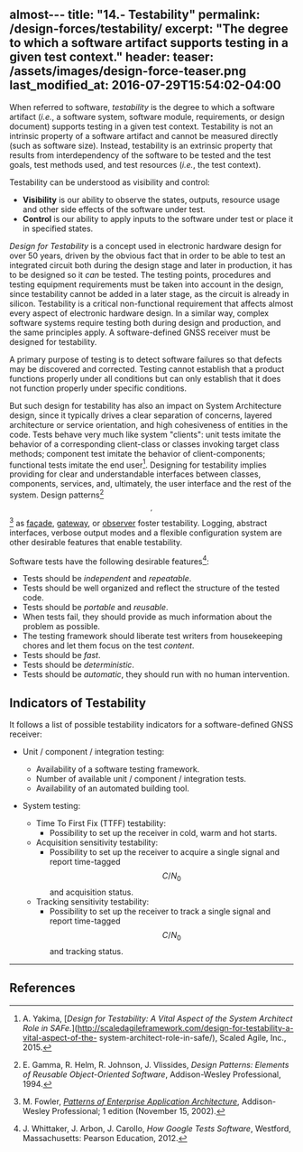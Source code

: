 almost---
title: "14.- Testability"
permalink: /design-forces/testability/
excerpt: "The degree to which a software artifact supports testing in a given test context."
header:
  teaser: /assets/images/design-force-teaser.png
last_modified_at: 2016-07-29T15:54:02-04:00
---

When referred to software, _testability_ is the degree to which a software artifact (_i.e._, a software system, software module, requirements, or design document) supports testing in a given test context. Testability is not an intrinsic property of a software artifact and cannot be measured directly (such as software size). Instead, testability is an extrinsic property that results from interdependency of the software to be tested and the test goals, test methods used, and test resources (_i.e._, the test context).

Testability can be understood as visibility and control:

 * **Visibility** is our ability to observe the states, outputs, resource usage and other side effects of the software under test.
 * **Control** is our ability to apply inputs to the software under test or place it in specified states.


_Design for Testability_ is a concept used in electronic hardware design for over 50 years, driven by the obvious fact that in order to be able to test an integrated circuit both during the design stage and later in production, it has to be designed so it _can_ be tested. The testing points, procedures and testing equipment requirements must be taken into account in the design, since testability cannot be added in a later stage, as the circuit is already in silicon. Testability is a critical non-functional requirement that affects almost every aspect of electronic hardware design. In a similar way, complex software systems require testing both during design and production, and the same principles apply. A software-defined GNSS receiver must be designed for testability.

A primary purpose of testing is to detect software failures so that defects may be discovered and corrected. Testing cannot establish that a product functions properly under all conditions but can only establish that it does not function properly under specific conditions.

But such design for testability has also an impact on System Architecture design, since it typically drives a clear separation of concerns, layered architecture or service orientation, and high cohesiveness of entities in the code. Tests behave very much like system "clients": unit tests imitate the behavior of a corresponding client-class or classes invoking target class methods; component test imitate the behavior of client-components; functional tests imitate the end user[^Yakima]. Designing for testability implies providing for clear and understandable interfaces between classes, components, services, and, ultimately, the user interface and the rest of the system. Design patterns[^GoF94]$$ ^{,} $$[^Fowler02] as [fa&ccedil;ade](https://en.wikipedia.org/wiki/Facade_pattern), [gateway](http://martinfowler.com/eaaCatalog/gateway.html), or [observer](https://en.wikipedia.org/wiki/Observer_pattern) foster testability. Logging, abstract interfaces, verbose output modes and a flexible configuration system are other desirable features that enable testability.

Software tests have the following desirable features[^Whittaker12]:

* Tests should be _independent_ and _repeatable_.
* Tests should be well organized and reflect the structure of the tested code.
* Tests should be _portable_ and _reusable_.
* When tests fail, they should provide as much information about the problem as possible.
* The testing framework should liberate test writers from housekeeping chores and let them focus on the test _content_.
* Tests should be _fast_.
* Tests should be _deterministic_.
* Tests should be _automatic_, they should run with no human intervention.


## Indicators of Testability

It follows a list of possible testability indicators for a software-defined GNSS receiver:

* Unit / component / integration testing:
  - Availability of a software testing framework.
  - Number of available unit / component / integration tests.
  - Availability of an automated building tool.

* System testing:
  - Time To First Fix (TTFF) testability:
    * Possibility to set up the receiver in cold, warm and hot starts.
  - Acquisition sensitivity testability:
    * Possibility to set up the receiver to acquire a single signal and report time-tagged $$ C/N_0 $$ and acquisition status.
  - Tracking sensitivity testability:
    * Possibility to set up the receiver to track a single signal and report time-tagged $$ C/N_0 $$ and tracking status.


-----

## References

[^Yakima]: A. Yakima, [_Design for Testability: A Vital Aspect of the System Architect Role in SAFe._](http://scaledagileframework.com/design-for-testability-a-vital-aspect-of-the- system-architect-role-in-safe/), Scaled Agile, Inc., 2015.

[^Whittaker12]: J. Whittaker, J. Arbon, J. Carollo, _How Google Tests Software_, Westford, Massachusetts: Pearson Education, 2012.

[^GoF94]: E. Gamma, R. Helm, R. Johnson, J. Vlissides, _Design Patterns: Elements of Reusable Object-Oriented Software_, Addison-Wesley Professional, 1994.

[^Fowler02]: M. Fowler, [_Patterns of Enterprise Application Architecture_](http://martinfowler.com/books/eaa.html), Addison-Wesley Professional; 1 edition (November 15, 2002).
